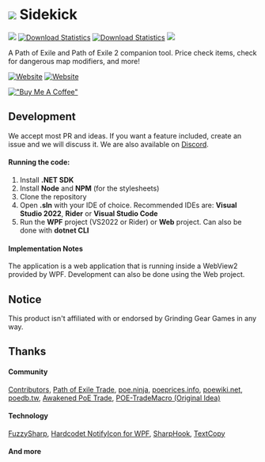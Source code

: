 # [![](https://sidekick-poe.github.io/assets/images/orb_exalted.png)](#) Sidekick

[![](https://img.shields.io/github/v/release/Sidekick-Poe/Sidekick?style=flat-square)](https://github.com/Sidekick-Poe/Sidekick/releases/latest) [![Download Statistics](https://img.shields.io/github/downloads/Sidekick-Poe/Sidekick/latest/total?style=flat-square&color=15803d)](https://tooomm.github.io/github-release-stats/?username=Sidekick-Poe&repository=Sidekick) [![Download Statistics](https://img.shields.io/github/downloads/Sidekick-Poe/Sidekick/total?style=flat-square&color=22c55e)](https://tooomm.github.io/github-release-stats/?username=Sidekick-Poe&repository=Sidekick) [![](https://img.shields.io/discord/664252463188279300?color=%23738AD6&label=Discord&style=flat-square)](https://discord.gg/H4bg4GQ)

A Path of Exile and Path of Exile 2 companion tool. Price check items, check for dangerous map modifiers, and more!

[![Website](https://img.shields.io/badge/Website-6b6ebe?style=for-the-badge)](https://sidekick-poe.github.io/) [![Website](https://img.shields.io/badge/Download-00BCD4?style=for-the-badge)](https://github.com/Sidekick-Poe/Sidekick/releases/latest)

[!["Buy Me A Coffee"](https://www.buymeacoffee.com/assets/img/custom_images/orange_img.png)](https://www.buymeacoffee.com/sidekickpoe)

## Development
We accept most PR and ideas. If you want a feature included, create an issue and we will discuss it. We are also available on [Discord](https://discord.gg/H4bg4GQ).
#### Running the code:
1. Install **.NET SDK**
2. Install **Node** and **NPM** (for the stylesheets)
3. Clone the repository
4. Open **.sln** with your IDE of choice. Recommended IDEs are: **Visual Studio 2022**, **Rider** or **Visual Studio Code**
5. Run the **WPF** project (VS2022 or Rider) or **Web** project. Can also be done with **dotnet CLI**

#### Implementation Notes
The application is a web application that is running inside a WebView2 provided by WPF. Development can also be done using the Web project.

## Notice
This product isn't affiliated with or endorsed by Grinding Gear Games in any way.

## Thanks
#### Community
[Contributors](https://github.com/Sidekick-Poe/Sidekick/graphs/contributors), [Path of Exile Trade](https://www.pathofexile.com/trade), [poe.ninja](https://poe.ninja/), [poeprices.info](https://www.poeprices.info/), [poewiki.net](https://www.poewiki.net/), [poedb.tw](https://poedb.tw/us/), [Awakened PoE Trade](https://github.com/SnosMe/awakened-poe-trade), [POE-TradeMacro (Original Idea)](https://github.com/PoE-TradeMacro/POE-TradeMacro)

#### Technology
[FuzzySharp](https://github.com/JakeBayer/FuzzySharp), [Hardcodet NotifyIcon for WPF](https://github.com/hardcodet/wpf-notifyicon), [SharpHook](https://github.com/TolikPylypchuk/SharpHook), [TextCopy](https://github.com/CopyText/TextCopy)

#### And more
